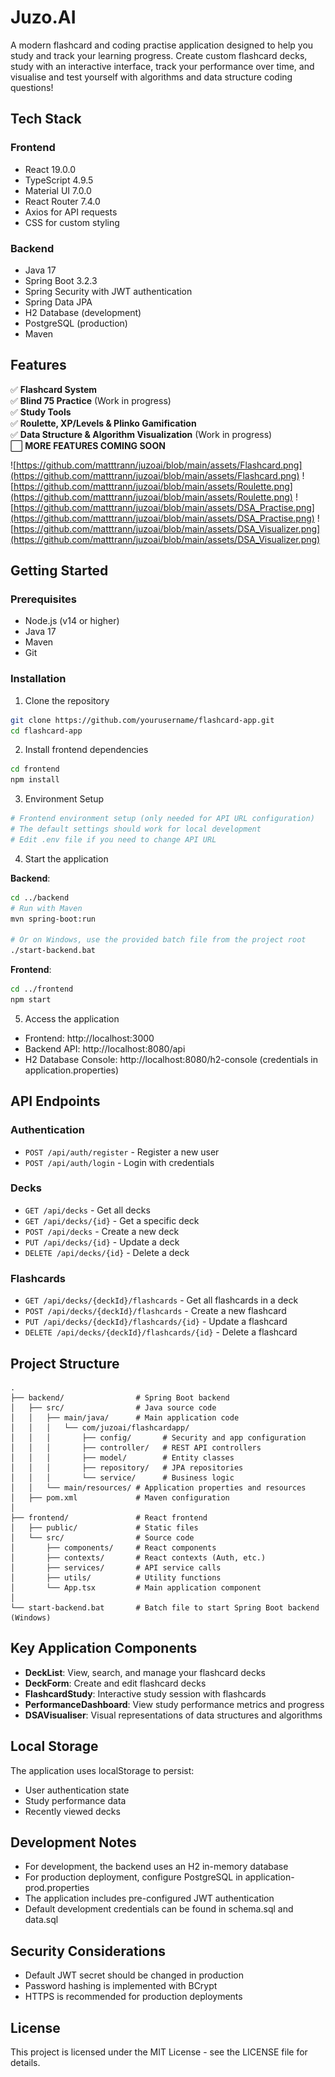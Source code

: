 # Juzo.AI
A modern flashcard and coding practise application designed to help you study and track your learning progress. Create custom flashcard decks, study with an interactive interface, track your performance over time, and visualise and test yourself with algorithms and data structure coding questions!

## Tech Stack

### Frontend
- React 19.0.0
- TypeScript 4.9.5
- Material UI 7.0.0
- React Router 7.4.0
- Axios for API requests
- CSS for custom styling

### Backend
- Java 17
- Spring Boot 3.2.3
- Spring Security with JWT authentication
- Spring Data JPA
- H2 Database (development)
- PostgreSQL (production)
- Maven

## Features

✅ **Flashcard System** <br>
✅ **Blind 75 Practice** (Work in progress)<br>
✅ **Study Tools** <br>
✅ **Roulette, XP/Levels & Plinko Gamification** <br>
✅ **Data Structure & Algorithm Visualization** (Work in progress)<br>
⬜ **MORE FEATURES COMING SOON** <br>

![https://github.com/matttrann/juzoai/blob/main/assets/Flashcard.png](https://github.com/matttrann/juzoai/blob/main/assets/Flashcard.png)
![https://github.com/matttrann/juzoai/blob/main/assets/Roulette.png](https://github.com/matttrann/juzoai/blob/main/assets/Roulette.png)
![https://github.com/matttrann/juzoai/blob/main/assets/DSA_Practise.png](https://github.com/matttrann/juzoai/blob/main/assets/DSA_Practise.png)
![https://github.com/matttrann/juzoai/blob/main/assets/DSA_Visualizer.png](https://github.com/matttrann/juzoai/blob/main/assets/DSA_Visualizer.png)

## Getting Started

### Prerequisites
- Node.js (v14 or higher)
- Java 17
- Maven
- Git

### Installation

1. Clone the repository
```bash
git clone https://github.com/yourusername/flashcard-app.git
cd flashcard-app
```

2. Install frontend dependencies
```bash
cd frontend
npm install
```

3. Environment Setup
```bash
# Frontend environment setup (only needed for API URL configuration)
# The default settings should work for local development
# Edit .env file if you need to change API URL
```

4. Start the application

**Backend**:
```bash
cd ../backend
# Run with Maven
mvn spring-boot:run

# Or on Windows, use the provided batch file from the project root
./start-backend.bat
```

**Frontend**:
```bash
cd ../frontend
npm start
```

5. Access the application
- Frontend: http://localhost:3000
- Backend API: http://localhost:8080/api
- H2 Database Console: http://localhost:8080/h2-console (credentials in application.properties)

## API Endpoints

### Authentication
- `POST /api/auth/register` - Register a new user
- `POST /api/auth/login` - Login with credentials

### Decks
- `GET /api/decks` - Get all decks
- `GET /api/decks/{id}` - Get a specific deck
- `POST /api/decks` - Create a new deck
- `PUT /api/decks/{id}` - Update a deck
- `DELETE /api/decks/{id}` - Delete a deck

### Flashcards
- `GET /api/decks/{deckId}/flashcards` - Get all flashcards in a deck
- `POST /api/decks/{deckId}/flashcards` - Create a new flashcard
- `PUT /api/decks/{deckId}/flashcards/{id}` - Update a flashcard
- `DELETE /api/decks/{deckId}/flashcards/{id}` - Delete a flashcard

## Project Structure

```
.
├── backend/                # Spring Boot backend
│   ├── src/                # Java source code
│   │   ├── main/java/      # Main application code
│   │   │   └── com/juzoai/flashcardapp/
│   │   │       ├── config/       # Security and app configuration
│   │   │       ├── controller/   # REST API controllers
│   │   │       ├── model/        # Entity classes
│   │   │       ├── repository/   # JPA repositories
│   │   │       └── service/      # Business logic 
│   │   └── main/resources/ # Application properties and resources
│   ├── pom.xml             # Maven configuration
│
├── frontend/               # React frontend
│   ├── public/             # Static files
│   └── src/                # Source code
│       ├── components/     # React components 
│       ├── contexts/       # React contexts (Auth, etc.)
│       ├── services/       # API service calls
│       ├── utils/          # Utility functions
│       └── App.tsx         # Main application component
│
└── start-backend.bat       # Batch file to start Spring Boot backend (Windows)
```

## Key Application Components

- **DeckList**: View, search, and manage your flashcard decks
- **DeckForm**: Create and edit flashcard decks
- **FlashcardStudy**: Interactive study session with flashcards
- **PerformanceDashboard**: View study performance metrics and progress
- **DSAVisualiser**: Visual representations of data structures and algorithms

## Local Storage

The application uses localStorage to persist:
- User authentication state
- Study performance data
- Recently viewed decks

## Development Notes

- For development, the backend uses an H2 in-memory database
- For production deployment, configure PostgreSQL in application-prod.properties
- The application includes pre-configured JWT authentication
- Default development credentials can be found in schema.sql and data.sql

## Security Considerations

- Default JWT secret should be changed in production
- Password hashing is implemented with BCrypt
- HTTPS is recommended for production deployments

## License

This project is licensed under the MIT License - see the LICENSE file for details.

